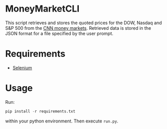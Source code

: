 # MoneyMarketCLI

This script retrieves and stores the quoted prices for the DOW, Nasdaq and S&P 500 from the [CNN money markets](https://money.cnn.com/data/markets/). Retrieved data is stored in the JSON format for a file specified by the user prompt.

# Requirements

* [Selenium](https://selenium-python.readthedocs.io/installation.html)

# Usage

Run:

```python
pip install -r requirements.txt
```

within your python environment. Then execute `run.py`.

